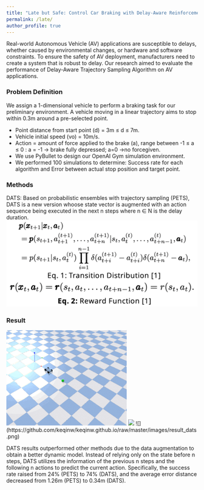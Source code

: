 ```yaml
---
title: "Late but Safe: Control Car Braking with Delay-Aware Reinforcement Learning"
permalink: /late/
author_profile: true
---
```

Real-world Autonomous Vehicle (AV) applications are susceptible to delays, whether caused by environmental changes, or hardware and software constraints. To ensure the safety of AV deployment, manufacturers need to create a system that is robust to delay. Our research aimed to evaluate the performance of Delay-Aware Trajectory Sampling Algorithm on AV applications.  

### Problem Definition
We assign a 1-dimensional vehicle to perform a braking task for our preliminary environment. A vehicle moving in a linear trajectory aims to stop within 0.3m around a pre-selected point.
* Point distance from start point (d) = 3m ≤ d ≤ 7m.
* Vehicle initial speed (vo) = 10m/s.
* Action = amount of force applied to the brake (a), range between -1 ≤ a ≤ 0 : a = -1 -> brake fully depressed; a=0 ->no forcegiven.
* We use PyBullet to design our OpenAI Gym simulation environment.
* We performed 100 simulations to determine: Success rate for each algorithm and Error between actual stop position and target point.

### Methods
DATS: Based on probabilistic ensembles with trajectory sampling (PETS), DATS is a new version whoose state vector is augmented with an action sequence being executed in the next n steps where n ∈ N is the delay duration.
![](https://github.com/keqinw/keqinw.github.io/raw/master/images/loss_dats.png)

### Result
<img src="https://github.com/keqinw/keqinw.github.io/raw/master/images/brake_delay.gif" height="250">
<img src="https://github.com/keqinw/keqinw.github.io/raw/master/images/brake-delay-MBRL-DATS.gif" height="250">
![](https://github.com/keqinw/keqinw.github.io/raw/master/images/result_dats.png)

DATS results outperformed other methods due to the data augmentation to obtain a better dynamic model. Instead of relying only on the state before n steps, DATS utilizes the information of the previous n steps and the following n actions to predict the current action. Specifically, the success rate raised from 24% (PETS) to 74% (DATS), and the average error distance decreased from 1.26m (PETS) to 0.34m (DATS).

